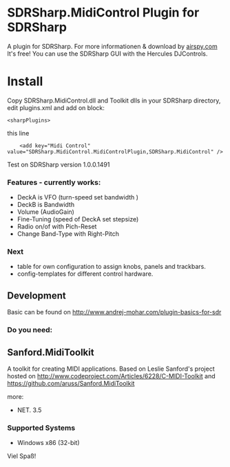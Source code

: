 SDRSharp.MidiControl Plugin for SDRSharp
====================

A plugin for SDRSharp. For more informationen & download by [airspy.com](http://airspy.com/download/) It's free! 
You can use the SDRSharp GUI with the Hercules DJControls. 

# Install

Copy SDRSharp.MidiControl.dll and Toolkit dlls in your SDRSharp directory, edit plugins.xml and add on block: 

```<sharpPlugins>``` 

this line

```
    <add key="Midi Control" value="SDRSharp.MidiControl.MidiControlPlugin,SDRSharp.MidiControl" />
```

Test on SDRSharp version 1.0.0.1491

### Features - currently works:

- DeckA is VFO (turn-speed set bandwidth )
- DeckB is Bandwidth
- Volume (AudioGain)
- Fine-Tuning (speed of DeckA set stepsize)
- Radio on/of with Pich-Reset
- Change Band-Type with Right-Pitch

### Next

- table for own configuration to assign knobs, panels and trackbars.
- config-templates for different control hardware.


## Development 
Basic can be found on http://www.andrej-mohar.com/plugin-basics-for-sdr


### Do you need:

## Sanford.MidiToolkit

A toolkit for creating MIDI applications.
Based on Leslie Sanford's project hosted on http://www.codeproject.com/Articles/6228/C-MIDI-Toolkit
and https://github.com/aruss/Sanford.MidiToolkit

more:

- NET. 3.5

### Supported Systems

- Windows x86 (32-bit)


Viel Spaß!
